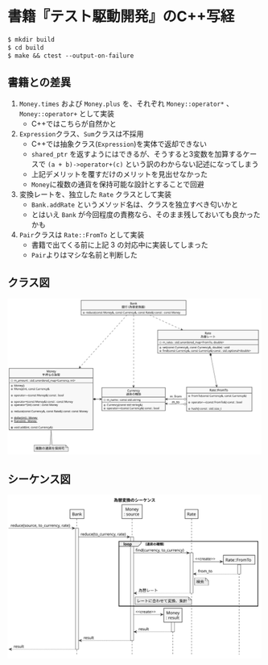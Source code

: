 # 書籍『テスト駆動開発』のC++写経

```
$ mkdir build
$ cd build
$ make && ctest --output-on-failure
```

## 書籍との差異

1. `Money.times` および `Money.plus` を、それぞれ `Money::operator*` 、 `Money::operator+` として実装
   * C++ではこちらが自然かと
1. `Expression`クラス、`Sum`クラスは不採用
   * C++では抽象クラス(`Expression`)を実体で返却できない
   * `shared_ptr` を返すようにはできるが、そうすると3変数を加算するケースで `(a + b)->operator+(c)` という訳のわからない記述になってしまう
   * 上記デメリットを覆すだけのメリットを見出せなかった
   * `Money`に複数の通貨を保持可能な設計とすることで回避
1. 変換レートを、独立した `Rate` クラスとして実装
   * `Bank.addRate` というメソッド名は、クラスを独立すべき匂いかと
   * とはいえ `Bank` が今回程度の責務なら、そのまま残しておいても良かったかも
1. `Pair`クラスは `Rate::FromTo` として実装
   * 書籍で出てくる前に上記 3 の対応中に実装してしまった
   * `Pair`よりはマシな名前と判断した

## クラス図

![Alt text](./doc/class.svg)

## シーケンス図

![Alt text](./doc/seq.svg)

